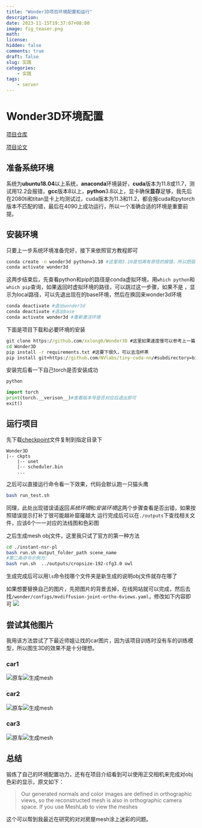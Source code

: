 ```yaml
---
title: "Wonder3D项目环境配置和运行"
description: 
date: 2023-11-15T19:37:07+08:00
image: fig_teaser.png
math: 
license: 
hidden: false
comments: true
draft: false
slug: 实践
categories: 
    - 实践
tags:
    - server
---
```


# Wonder3D环境配置

[项目仓库](https://github.com/xxlong0/Wonder3D)

[项目论文](https://arxiv.org/abs/2310.15008)
## 准备系统环境
系统为**ubuntu18.04**以上系统，**anaconda**环境装好，**cuda**版本为11.8或11.7，测试用12.2会报错，**gcc**版本8以上，**python**3.8以上，显卡确保**显存**足够，我先后在2080ti和titan显卡上均测试过，cuda版本为11.3和11.2，都会报cuda和pytorch版本不匹配的错，最后在4090上成功运行，所以一个准确合适的环境是重要前提。

## 安装环境
只要上一步系统环境准备完好，接下来依照官方教程即可
```bash
conda create -n wonder3d python=3.10 #这里用3.10是怕再有奇怪的报错，所以把版本调高
conda activate wonder3d
```
这两步结束后，先查看python和pip的路径是conda虚拟环境，用`which python`和`which pip`查询，如果返回时虚拟环境的路径，可以跳过这一步骤，如果不是
，显示为local路径，可以先退出现在的base环境，然后在换回来wonder3d环境

```bash
conda deactivate #退出wonder3d
conda deactivate #退出base
conda activate wonder3d #重新激活环境
```
下面是项目下载和必要环境的安装
```cmd
git clone https://github.com/xxlong0/Wonder3D #这里如果速度慢可以参考上一篇"服务器网络问题解决方案"，但这个只能用于大学教研室或是公司本地服务器
cd Wonder3D
pip install -r requirements.txt #这要下很久，可以去泡杯茶
pip install git+https://github.com/NVlabs/tiny-cuda-nn/#subdirectory=bindings/torch #这里很容易出问题，大部分问题都可以在"准备系统环境"中解决
```
安装完后看一下自己torch是否安装成功
```bash
python
```

```python
import torch
print(torch.__verison__)#查看版本号是否对应后退出即可
exit()
```
## 运行项目
先下载[checkpoint](https://connecthkuhk-my.sharepoint.com/personal/xxlong_connect_hku_hk/_layouts/15/onedrive.aspx?id=%2Fpersonal%2Fxxlong%5Fconnect%5Fhku%5Fhk%2FDocuments%2Fwonder3d%2Fpretrained%2Dweights%2Fckpts&ga=1)文件复制到指定目录下
```
Wonder3D
|-- ckpts
    |-- unet
    |-- scheduler.bin
    ...
```
之后可以直接运行命令看一下效果，代码会默认跑一只猫头鹰
```bash
bash run_test.sh
```
同理，此处出现错误请返回*系统环境*和*安装环境*这两个步骤查看是否出错，如果按照错误提示打补丁很可能越补窟窿越大
运行完成后可以在`./outputs`下查找相关文件，应该6个一一对应的法线图和色彩图

之后生成mesh obj文件，这里我只试了官方的第一种方法
```bash
cd ./instant-nsr-pl
bash run.sh output_folder_path scene_name
#第二条命令示例为:
bash run.sh  ../outputs/cropsize-192-cfg3.0 owl
```
生成完成后可以用`ls`命令找哪个文件夹是新生成的说明obj文件就存在哪了

如果想要替换自己的图片，先把图片的背景去掉，在线网站就可以完成，然后去找`/wonder/configs/mvdiffusion-joint-ortho-6views.yaml`，修改如下内容即可
![](config.png)

## 尝试其他图片
我用该方法尝试了下最近师姐让找的car图片，因为该项目训练时没有车的训练模型，所以图生3D的效果不是十分理想。
### car1
![原车](car1.png)![生成mesh](car1mesh.png)
### car2
![原车](car2.png)![生成mesh](car2mesh.png)
### car3
![原车](car3.png)![生成mesh](car3mesh.png)


## 总结
锻炼了自己的环境配置功力，还有在项目介绍看到可以使用正交相机来完成对obj色彩的显示，原文如下：
>Our generated normals and color images are defined in orthographic views, so the reconstructed mesh is also in orthographic camera space. If you use MeshLab to view the meshes

这个可以帮到我最近在研究的对对房屋mesh涂上迷彩的问题。
